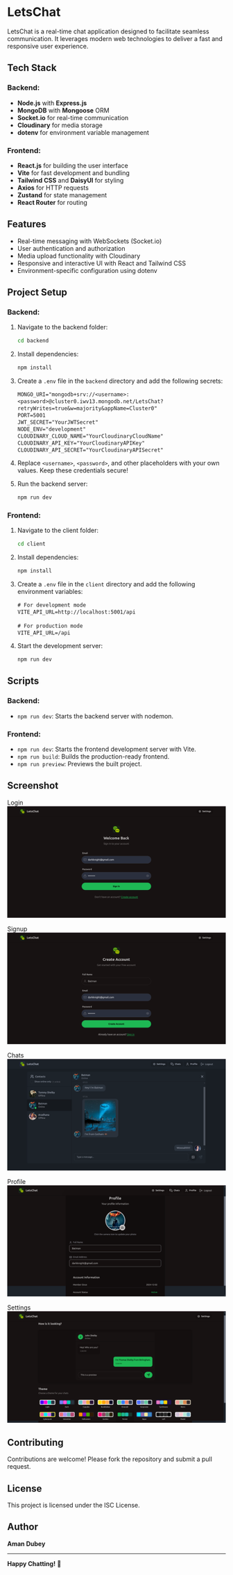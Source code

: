 # LetsChat

LetsChat is a real-time chat application designed to facilitate seamless communication. It leverages modern web technologies to deliver a fast and responsive user experience.

## Tech Stack

### Backend:

-   **Node.js** with **Express.js**
-   **MongoDB** with **Mongoose** ORM
-   **Socket.io** for real-time communication
-   **Cloudinary** for media storage
-   **dotenv** for environment variable management

### Frontend:

-   **React.js** for building the user interface
-   **Vite** for fast development and bundling
-   **Tailwind CSS** and **DaisyUI** for styling
-   **Axios** for HTTP requests
-   **Zustand** for state management
-   **React Router** for routing

## Features

-   Real-time messaging with WebSockets (Socket.io)
-   User authentication and authorization
-   Media upload functionality with Cloudinary
-   Responsive and interactive UI with React and Tailwind CSS
-   Environment-specific configuration using dotenv

## Project Setup

### Backend:

1. Navigate to the backend folder:
    ```bash
    cd backend
    ```
2. Install dependencies:
    ```bash
    npm install
    ```
3. Create a `.env` file in the `backend` directory and add the following secrets:

    ```dotenv
    MONGO_URI="mongodb+srv://<username>:<password>@cluster0.iwv13.mongodb.net/LetsChat?retryWrites=true&w=majority&appName=Cluster0"
    PORT=5001
    JWT_SECRET="YourJWTSecret"
    NODE_ENV="development"
    CLOUDINARY_CLOUD_NAME="YourCloudinaryCloudName"
    CLOUDINARY_API_KEY="YourCloudinaryAPIKey"
    CLOUDINARY_API_SECRET="YourCloudinaryAPISecret"
    ```

4. Replace `<username>`, `<password>`, and other placeholders with your own values. Keep these credentials secure!

5. Run the backend server:
    ```bash
    npm run dev
    ```

### Frontend:

1. Navigate to the client folder:
    ```bash
    cd client
    ```
2. Install dependencies:
    ```bash
    npm install
    ```
3. Create a `.env` file in the `client` directory and add the following environment variables:

    ```dotenv
    # For development mode
    VITE_API_URL=http://localhost:5001/api

    # For production mode
    VITE_API_URL=/api
    ```

4. Start the development server:
    ```bash
    npm run dev
    ```

## Scripts

### Backend:

-   `npm run dev`: Starts the backend server with nodemon.

### Frontend:

-   `npm run dev`: Starts the frontend development server with Vite.
-   `npm run build`: Builds the production-ready frontend.
-   `npm run preview`: Previews the built project.

## Screenshot

Login
![Login Page](./client/public/Login.png)

Signup
![Signup Page](./client/public/Signup.png)

Chats
![Chats Page](./client/public/Chats.png)

Profile
![Profile Page](./client/public/Profile.png)

Settings
![Settings Page](./client/public/Settings.png)

## Contributing

Contributions are welcome! Please fork the repository and submit a pull request.

## License

This project is licensed under the ISC License.

## Author

**Aman Dubey**

---

**Happy Chatting!** 🚀
